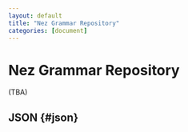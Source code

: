 ```yaml
---
layout: default
title: "Nez Grammar Repository"
categories: [document]
---
```


# Nez Grammar Repository

(TBA)

## JSON {#json}
